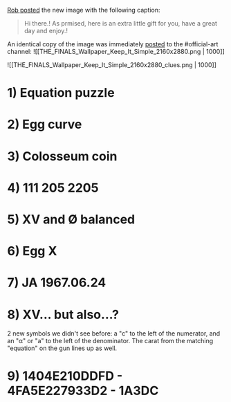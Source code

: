 [Rob posted](https://discord.com/channels/1008696016318513243/1011929497139953744/1055174135405367467) the new image with the following caption:
> Hi there.! 
> As prmised, here is an extra little gift for you, have a great day and enjoy.!

An identical copy of the image was immediately [posted](https://discord.com/channels/1008696016318513243/1031539174743998526/1055174239411503165) to the \#official-art channel:
![[THE_FINALS_Wallpaper_Keep_It_Simple_2160x2880.png | 1000]]

![[THE_FINALS_Wallpaper_Keep_It_Simple_2160x2880_clues.png | 1000]]

# 1) Equation puzzle 

# 2) Egg curve

# 3) Colosseum coin

# 4) 111 205 2205

# 5) XV and Ø balanced

# 6) Egg X

# 7) JA 1967.06.24

# 8) XV... but also...?
2 new symbols we didn't see before: a "c" to the left of the numerator, and an "α" or "a" to the left of the denominator.
The carat from the matching "equation" on the gun lines up as well.
# 9) 1404E210DDFD - 4FA5E227933D2 - 1A3DC
